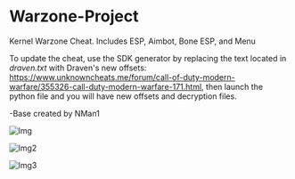 # Warzone-Project
Kernel Warzone Cheat. Includes ESP, Aimbot, Bone ESP, and Menu

To update the cheat, use the SDK generator by replacing the text located in *draven.txt* with Draven's new offsets: https://www.unknowncheats.me/forum/call-of-duty-modern-warfare/355326-call-duty-modern-warfare-171.html, then launch the python file and you will have new offsets and decryption files.

-Base created by NMan1

![Img](https://media.discordapp.net/attachments/618950781281763371/885708207543169114/unknown.png?width=1202&height=676)

![Img2](https://media.discordapp.net/attachments/865075371912855592/885370857273299025/image0.png?width=1202&height=676)

![Img3](https://media.discordapp.net/attachments/814290657023098880/899401757388578857/unknown.png?width=1055&height=676)
